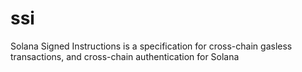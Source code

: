 # ssi
Solana Signed Instructions is a specification for  cross-chain gasless transactions, and cross-chain authentication for Solana
